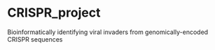 # CRISPR_project
Bioinformatically identifying viral invaders from genomically-encoded CRISPR sequences
